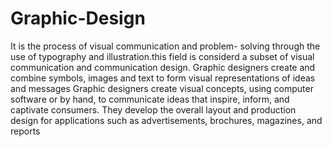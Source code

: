 # Graphic-Design
It is the process of visual communication and problem- solving through the use of typography and illustration.this field is considerd a subset of visual communication and communication design. 
Graphic designers create and combine symbols, images and text to form visual representations of ideas and messages
Graphic designers create visual concepts, using computer software or by hand, to communicate ideas that inspire, inform, and captivate consumers. They develop the overall layout and production design for applications such as advertisements, brochures, magazines, and reports
